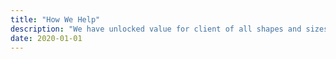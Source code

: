 ```yaml
---
title: "How We Help"
description: "We have unlocked value for client of all shapes and sizes. Our fast-paced, agile approach to product design focuses on outcomes, not outputs."
date: 2020-01-01
---
```



